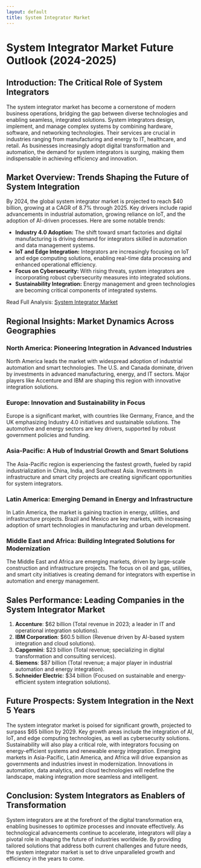 ```yaml
---
layout: default
title: System Integrator Market
---
```


# System Integrator Market Future Outlook (2024-2025)

## **Introduction: The Critical Role of System Integrators**
The system integrator market has become a cornerstone of modern business operations, bridging the gap between diverse technologies and enabling seamless, integrated solutions. System integrators design, implement, and manage complex systems by combining hardware, software, and networking technologies. Their services are crucial in industries ranging from manufacturing and energy to IT, healthcare, and retail. As businesses increasingly adopt digital transformation and automation, the demand for system integrators is surging, making them indispensable in achieving efficiency and innovation.

## **Market Overview: Trends Shaping the Future of System Integration**
By 2024, the global system integrator market is projected to reach $40 billion, growing at a CAGR of 8.7% through 2025. Key drivers include rapid advancements in industrial automation, growing reliance on IoT, and the adoption of AI-driven processes. Here are some notable trends:

- **Industry 4.0 Adoption:** The shift toward smart factories and digital manufacturing is driving demand for integrators skilled in automation and data management systems.
- **IoT and Edge Integration:** Integrators are increasingly focusing on IoT and edge computing solutions, enabling real-time data processing and enhanced operational efficiency.
- **Focus on Cybersecurity:** With rising threats, system integrators are incorporating robust cybersecurity measures into integrated solutions.
- **Sustainability Integration:** Energy management and green technologies are becoming critical components of integrated systems.

Read Full Analysis: [System Integrator Market](https://www.reportprime.com/system-integrator-r20070)

## **Regional Insights: Market Dynamics Across Geographies**

### **North America: Pioneering Integration in Advanced Industries**
North America leads the market with widespread adoption of industrial automation and smart technologies. The U.S. and Canada dominate, driven by investments in advanced manufacturing, energy, and IT sectors. Major players like Accenture and IBM are shaping this region with innovative integration solutions.

### **Europe: Innovation and Sustainability in Focus**
Europe is a significant market, with countries like Germany, France, and the UK emphasizing Industry 4.0 initiatives and sustainable solutions. The automotive and energy sectors are key drivers, supported by robust government policies and funding.

### **Asia-Pacific: A Hub of Industrial Growth and Smart Solutions**
The Asia-Pacific region is experiencing the fastest growth, fueled by rapid industrialization in China, India, and Southeast Asia. Investments in infrastructure and smart city projects are creating significant opportunities for system integrators.

### **Latin America: Emerging Demand in Energy and Infrastructure**
In Latin America, the market is gaining traction in energy, utilities, and infrastructure projects. Brazil and Mexico are key markets, with increasing adoption of smart technologies in manufacturing and urban development.

### **Middle East and Africa: Building Integrated Solutions for Modernization**
The Middle East and Africa are emerging markets, driven by large-scale construction and infrastructure projects. The focus on oil and gas, utilities, and smart city initiatives is creating demand for integrators with expertise in automation and energy management.

## **Sales Performance: Leading Companies in the System Integrator Market**
1. **Accenture**: $62 billion (Total revenue in 2023; a leader in IT and operational integration solutions).
2. **IBM Corporation**: $60.5 billion (Revenue driven by AI-based system integration and cloud solutions).
3. **Capgemini**: $23 billion (Total revenue; specializing in digital transformation and consulting services).
4. **Siemens**: $87 billion (Total revenue; a major player in industrial automation and energy integration).
5. **Schneider Electric**: $34 billion (Focused on sustainable and energy-efficient system integration solutions).

## **Future Prospects: System Integration in the Next 5 Years**
The system integrator market is poised for significant growth, projected to surpass $65 billion by 2029. Key growth areas include the integration of AI, IoT, and edge computing technologies, as well as cybersecurity solutions. Sustainability will also play a critical role, with integrators focusing on energy-efficient systems and renewable energy integration. Emerging markets in Asia-Pacific, Latin America, and Africa will drive expansion as governments and industries invest in modernization. Innovations in automation, data analytics, and cloud technologies will redefine the landscape, making integration more seamless and intelligent.

## **Conclusion: System Integrators as Enablers of Transformation**
System integrators are at the forefront of the digital transformation era, enabling businesses to optimize processes and innovate effectively. As technological advancements continue to accelerate, integrators will play a pivotal role in shaping the future of industries worldwide. By providing tailored solutions that address both current challenges and future needs, the system integrator market is set to drive unparalleled growth and efficiency in the years to come.

